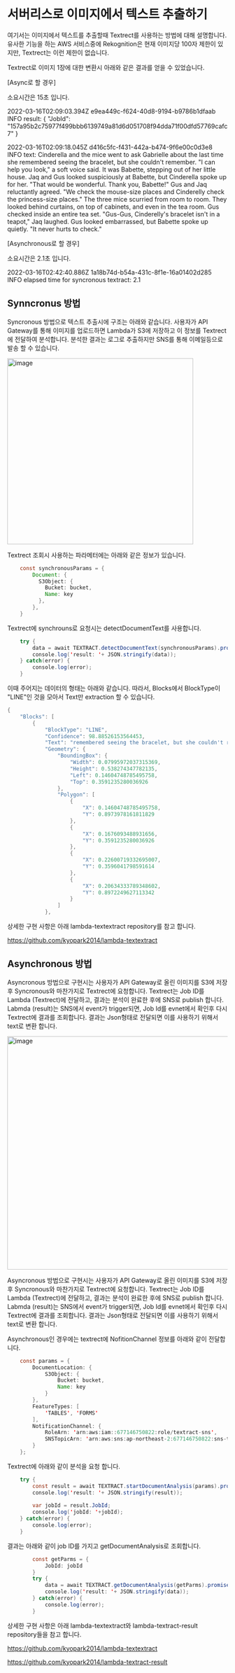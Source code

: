 # 서버리스로 이미지에서 텍스트 추출하기 

여기서는 이미지에서 텍스트를 추출할때 Textrect를 사용하는 방법에 대해 설명합니다. 유사한 기능을 하는 AWS 서비스중에 Rekognition은 현재 이미지당 100자 제한이 있지만, Textrect는 이런 제한이 없습니다. 

Textrect로 이미지 1장에 대한 변환시 아래와 같은 결과를 얻을 수 있었습니다.

[Async로 할 경우]

소요시간은 15초 입니다.

2022-03-16T02:09:03.394Z	e9ea449c-f624-40d8-9194-b9786b1dfaab	INFO	result: {
    "JobId": "157a95b2c75977f499bbb6139749a81d6d051708f94dda71f00dfd57769cafc7"
}

2022-03-16T02:09:18.045Z	d416c5fc-f431-442a-b474-9f6e00c0d3e8	INFO	text: Cinderella and the mice went to ask Gabrielle about the last time she remembered seeing the bracelet, but she couldn't remember. "I can help you look," a soft voice said. It was Babette, stepping out of her little house. Jaq and Gus looked suspiciously at Babette, but Cinderella spoke up for her. "That would be wonderful. Thank you, Babette!" Gus and Jaq reluctantly agreed. "We check the mouse-size places and Cinderelly check the princess-size places." The three mice scurried from room to room. They looked behind curtains, on top of cabinets, and even in the tea room. Gus checked inside an entire tea set. "Gus-Gus, Cinderelly's bracelet isn't in a teapot," Jaq laughed. Gus looked embarrassed, but Babette spoke up quietly. "It never hurts to check."

[Asynchronous로 할 경우]

소요시간은 2.1초 입니다. 

2022-03-16T02:42:40.886Z	1a18b74d-b54a-431c-8f1e-16a01402d285	INFO	elapsed time for syncronous textract: 2.1


## Synncronus 방법 

Syncronous 방법으로 텍스트 추출시에 구조는 아래와 같습니다. 사용자가 API Gateway를 통해 이미지를 업로드하면 Lambda가 S3에 저장하고 이 정보를 Textrect에 전달하여 분석합니다. 분석한 결과는 로그로 추출하지만 SNS를 통해 이메일등으로 발송 할 수 있습니다. 

<img width="425" alt="image" src="https://user-images.githubusercontent.com/52392004/158508387-cef50a38-3233-4c42-abd5-05a221fd12a8.png">

Textrect 조회시 사용하는 파라메터에는 아래와 같은 정보가 있습니다. 

```java
    const synchronousParams = {
        Document: {
          S3Object: {
            Bucket: bucket,
            Name: key
          },
        },
    }
```    


Textrect에 synchrouns로 요청시는 detectDocumentText를 사용합니다. 

```java
    try {
        data = await TEXTRACT.detectDocumentText(synchronousParams).promise();
        console.log('result: '+ JSON.stringify(data));             
    } catch(error) {
        console.log(error);
    }
```    

이때 주어지는 데이터의 형태는 아래와 같습니다. 따라서, Blocks에서 BlockType이 "LINE"인 것을 모아서 Text만 extraction 할 수 있습니다. 

```java
{
    "Blocks": [
        {
            "BlockType": "LINE",
            "Confidence": 98.88526153564453,
            "Text": "remembered seeing the bracelet, but she couldn't remember.",
            "Geometry": {
                "BoundingBox": {
                    "Width": 0.07995972037315369,
                    "Height": 0.538274347782135,
                    "Left": 0.14604748785495758,
                    "Top": 0.3591235280036926
                },
                "Polygon": [
                    {
                        "X": 0.14604748785495758,
                        "Y": 0.8973978161811829
                    },
                    {
                        "X": 0.1676093488931656,
                        "Y": 0.3591235280036926
                    },
                    {
                        "X": 0.22600719332695007,
                        "Y": 0.3596041798591614
                    },
                    {
                        "X": 0.20634333789348602,
                        "Y": 0.8972249627113342
                    }
                ]
            },
```      

상세한 구현 사항은 아래 lambda-textextract repository를 참고 합니다. 

https://github.com/kyopark2014/lambda-textextract


## Asynchronous 방법

Asyncronous 방법으로 구현시는 사용자가 API Gateway로 올린 이미지를 S3에 저장후 Syncronous와 마찬가지로 Textrect에 요청합니다. Textrect는 Job ID를 Lambda (Textrect)에 전달하고, 결과는 분석이 완료한 후에 SNS로 publish 합니다. Labmda (result)는 SNS에서 event가 trigger되면, Job Id를 evnet에서 확인후 다시 Textrect에 결과를 조회합니다. 결과는 Json형태로 전달되면 이를 사용하기 위해서 text로 변환 합니다. 

<img width="533" alt="image" src="https://user-images.githubusercontent.com/52392004/158508654-3e820243-8d2f-4c37-adfc-020d267f8ffe.png">

Asyncronous 방법으로 구현시는 사용자가 API Gateway로 올린 이미지를 S3에 저장후 Syncronous와 마찬가지로 Textrect에 요청합니다. Textrect는 Job ID를 Lambda (Textrect)에 전달하고, 결과는 분석이 완료한 후에 SNS로 publish 합니다. Labmda (result)는 SNS에서 event가 trigger되면, Job Id를 evnet에서 확인후 다시 Textrect에 결과를 조회합니다. 결과는 Json형태로 전달되면 이를 사용하기 위해서 text로 변환 합니다.

Asynchronous인 경우에는 textrect에 NofitionChannel 정보를 아래와 같이 전달합니다. 

```java
    const params = { 
        DocumentLocation: {
            S3Object: {
                Bucket: bucket,
                Name: key
            }
        },
        FeatureTypes: [
            'TABLES', 'FORMS'
        ],
        NotificationChannel: {
            RoleArn: 'arn:aws:iam::677146750822:role/textract-sns',
            SNSTopicArn: 'arn:aws:sns:ap-northeast-2:677146750822:sns-textract'
        } 
    };
```

Textrect에 아래와 같이 분석을 요청 합니다. 

```java
    try {
        const result = await TEXTRACT.startDocumentAnalysis(params).promise();
        console.log('result: '+ JSON.stringify(result));
             
        var jobId = result.JobId;
        console.log('jobId: '+jobId);
    } catch(error) {
        console.log(error);
    }
```

결과는 아래와 같이 job ID를 가지고 getDocumentAnalysis로 조회합니다. 

```java
        const getParms = {
            JobId: jobId 
        }
        try {
            data = await TEXTRACT.getDocumentAnalysis(getParms).promise();
            console.log('result: '+ JSON.stringify(data));
        } catch(error) {
            console.log(error);
        }  
```        

상세한 구현 사항은 아래 lambda-textextract와 lambda-textract-result repository들을 참고 합니다. 

https://github.com/kyopark2014/lambda-textextract

https://github.com/kyopark2014/lambda-textract-result
